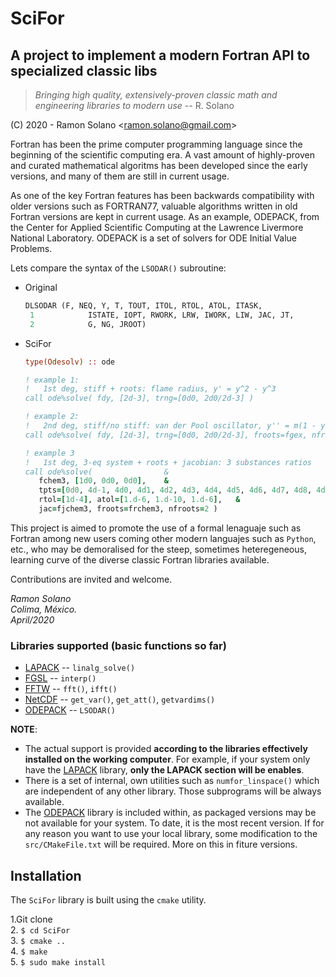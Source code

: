 SciFor
=====

A project to implement a modern Fortran API to specialized classic libs
---


> *Bringing high quality, extensively-proven classic math and engineering libraries to modern use* -- R. Solano

(C) 2020 - Ramon Solano <<ramon.solano@gmail.com>>

Fortran has been the prime computer programming language since the beginning of the scientific computing era. A vast amount of highly-proven and curated mathematical algoritms has been developed since the early versions, and many of them are still in current usage.

As one of the key Fortran features has been backwards compatibility with older versions such as FORTRAN77, valuable algorithms written in old Fortran versions are kept in current usage. As an example, ODEPACK, from the Center for Applied Scientific Computing at the Lawrence Livermore National Laboratory. ODEPACK is a set of solvers for ODE Initial Value Problems.

Lets compare the syntax of the `LSODAR()` subroutine:

* Original

	```fortran
	DLSODAR (F, NEQ, Y, T, TOUT, ITOL, RTOL, ATOL, ITASK,
     1            ISTATE, IOPT, RWORK, LRW, IWORK, LIW, JAC, JT,
     2            G, NG, JROOT)
	```
	
* SciFor

	```fortran
	type(Odesolv) :: ode 
	
	! example 1: 
	!	1st deg, stiff + roots: flame radius, y' = y^2 - y^3
	call ode%solve( fdy, [2d-3], trng=[0d0, 2d0/2d-3] )
	
	! example 2:
	!	2nd deg, stiff/no stiff: van der Pool oscillator, y'' = m(1 - y^2)y' - y
	call ode%solve( fdy, [2d-3], trng=[0d0, 2d0/2d-3], froots=fgex, nfroots=1 )
	
	! example 3
	!	1st deg, 3-eq system + roots + jacobian: 3 substances ratios
	call ode%solve(                &
       fchem3, [1d0, 0d0, 0d0],    &
       tpts=[0d0, 4d-1, 4d0, 4d1, 4d2, 4d3, 4d4, 4d5, 4d6, 4d7, 4d8, 4d9, 4d10],  &
       rtol=[1d-4], atol=[1.d-6, 1.d-10, 1.d-6],   &
       jac=fjchem3, froots=frchem3, nfroots=2 )
	```	
	
This project is aimed to promote the use of a formal lenaguaje such as Fortran among new users coming other modern languajes such as `Python`, etc., who may be demoralised for the steep, sometimes heteregeneous, learning curve of the diverse classic Fortran libraries available.
	
Contributions are invited and welcome.
	
*Ramon Solano  
Colima, México.  
April/2020* 

### Libraries supported (basic functions so far)

* [LAPACK][LAPACK]   -- `linalg_solve()`
* [FGSL][FGSL]     -- `interp()`
* [FFTW][FFTW]     -- `fft()`, `ifft()`
* [NetCDF][NetCDF]   -- `get_var()`, `get_att()`, `getvardims()`
* [ODEPACK][ODEPACK]  --  `LSODAR()` 

**NOTE**:

* The actual support is provided **according to the libraries effectively installed on the working computer**. For example, if your system only have  the [LAPACK][LAPACK] library, **only the LAPACK section will be enables**.
* There is a set of internal, own utilities such as `numfor_linspace()` which are independent of any other library. Those subprograms will be always available.
* The [ODEPACK][ODEPACK] library is included within, as packaged versions may be not available for your system. To date, it is the most recent version. If for any reason you want to use your local library, some modification to the `src/CMakeFile.txt` will be required. More on this in fiture versions.

Installation
------------

The `SciFor` library is built using the `cmake` utility.

1.Git clone   
2. `$ cd SciFor`    
3. `$ cmake ..`    
4. `$ make`   
5. `$ sudo make install`




[LAPACK]: http://www.netlib.org/lapack/
[FGSL]: https://doku.lrz.de/display/PUBLIC/FGSL+-+A+Fortran+interface+to+the+GNU+Scientific+Library
[FFTW]: http://www.fftw.org
[NetCDF]: https://www.unidata.ucar.edu/software/netcdf/
[ODEPACK]: https://computing.llnl.gov/casc/odepack/
[Ford]: https://github.com/Fortran-FOSS-Programmers/ford/wiki